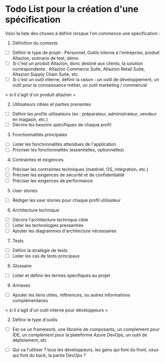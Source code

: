# Todo List pour la création d'une spécification

Voici la liste des choses à définir lorsque l'on commence une spécification :

1. Définition du contexte

 - [ ] Définir le type de projet : Personnel, Outils interne à l'entreprise, produit Altazion, scénario de test, démo
 - [ ] Si c'est un produit Altazion, donc destiné aux clients, la solution correspondante : Altazion Commerce Suite, Altazion Retail Suite, Altazion Supply Chain Suite, etc.
 - [ ] Si c'est un outil interne, définir la raison : un outil de développement, un outil pour la connaissance métier, un outil marketing / commercial

< si il s'agit d'un produit altazion >

2. Utilisateurs cibles et parties prenantes
 - [ ] Définir les profils utilisateurs (ex : préparateur, administrateur, vendeur en magasin, etc.)
 - [ ] Décrire les besoins spécifiques de chaque profil

3. Fonctionnalités principales
 - [ ] Lister les fonctionnalités attendues de l'application
 - [ ] Prioriser les fonctionnalités (essentielles, optionnelles)

4. Contraintes et exigences
 - [ ] Préciser les contraintes techniques (matériel, OS, intégration, etc.)
 - [ ] Préciser les exigences de sécurité et de confidentialité
 - [ ] Préciser les exigences de performance

5. User stories
 - [ ] Rédiger les user stories pour chaque profil utilisateur

6. Architecture technique
 - [ ] Décrire l'architecture technique cible
 - [ ] Lister les technologies pressenties
 - [ ] Ajouter les diagrammes d'architecture nécessaires

7. Tests
 - [ ] Définir la stratégie de tests
 - [ ] Lister les cas de tests principaux

8. Glossaire
 - [ ] Lister et définir les termes spécifiques au projet

9. Annexes
 - [ ] Ajouter les liens utiles, références, ou autres informations complémentaires


< si il s'agit d'un outil interne pour développeurs >

2. Définir le type d'outils
 - [ ] Est-ce un framework, une librairie de composants, un complément pour IDE, un complément pour la plateforme Azure DevOps, un outil de déploiement, etc
 - [ ] Qui va l'utiliser ? tous les développeurs, les gens qui font du front, ceux qui font du back, la partie DevOps ?


 